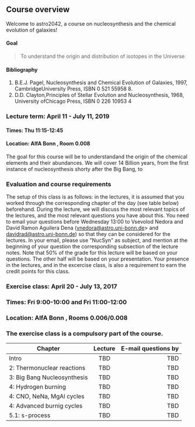 ## Course overview 

Welcome to astro2042, a course on nucleosynthesis and the chemical evolution of galaxies! 

#### Goal 
> To understand the origin and distribution of isotopes in the Universe


#### Bibliography 
1. B.E.J. Pagel, Nucleosynthesis  and Chemical  Evolution of  Galaxies, 1997, CambridgeUniversity Press, ISBN 0 521 55958 8.
2. D.D. Clayton,Principles of Stellar Evolution and Nucleosynthesis, 1968, University ofChicago Press, ISBN 0 226 10953 4

### Lecture term: April 11 - July 11, 2019

#### Times: Thu 11:15-12:45 
#### Location: AIfA Bonn , Room 0.008 

The goal for this course will be to understandand the origin of the chemical elements and their abundances. 
We will cover 14 Billion years, from the first instance of nucleosynthesis shorty after the Big Bang, to 



### Evaluation and course requirements 




The setup of this class is as follows: in the lectures, it is assumed that you worked through the corresponding chapter of the day (see table below) beforehand. During the lecture, we will discuss the most relevant topics of the lectures, and the most relevant questions you have about this. You need to email your questions before Wednesday 13:00 to Vsevolod Nedora and David Ramon Aguilera Dena (vnedora@astro.uni-bonn.de> and davidrad@astro.uni-bonn.de) so that they can be considered for the lectures. In your email, please use "NucSyn" as subject, and mention at the beginning of your question the corresponding subsection of the lecture notes. Note that 50% of the grade for this lecture will be based on your questions. The other half will be based on your presentation. Your presence in the lectures, and in the excercise class, is also a requirement to earn the credit points for this class. 







### Exercise class: April 20 - July 13, 2017

### Times: Fri 9:00-10:00 and Fri 11:00-12:00 
### Location: AIfA Bonn , Rooms 0.006/0.008 
### The exercise class is a compulsory part of the course. 



| Chapter                        |      Lecture        | E-mail questions by  |
| -------------                  |  :-------------:    |                -----:|
| Intro                          |      TBD       |              TBD          |
| 2: Thermonuclear reactions     |      TBD       |              TBD          |
| 3: Big Bang Nucleosynthesis	   |    TBD         |              TBD          |
| 4: Hydrogen burning       	   |    TBD         |              TBD          |
| 4: CNO, NeNa, MgAl cycles       |    TBD        |              TBD          |
| 4: Advanced burnig cycles       |    TBD        |              TBD          |
| 5.1: s-process                  |    TBD        |              TBD          |



